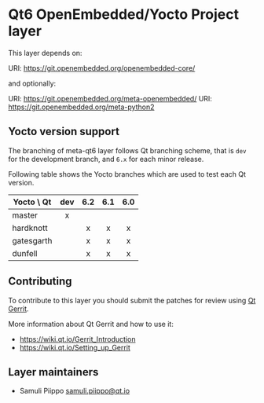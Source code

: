 Qt6 OpenEmbedded/Yocto Project layer
====================================

This layer depends on:

URI: https://git.openembedded.org/openembedded-core/

and optionally:

URI: https://git.openembedded.org/meta-openembedded/
URI: https://git.openembedded.org/meta-python2

Yocto version support
---------------------

The branching of meta-qt6 layer follows Qt branching scheme, that is
`dev` for the development branch, and `6.x` for each minor release.

Following table shows the Yocto branches which are used to test each
Qt version.

| Yocto \ Qt | dev | 6.2 | 6.1 | 6.0 |
| ---------- |:---:|:---:|:---:|:---:|
| master     |  x  |     |     |     |
| hardknott  |     |  x  |  x  |  x  |
| gatesgarth |     |  x  |  x  |  x  |
| dunfell    |     |  x  |  x  |  x  |

Contributing
------------

To contribute to this layer you should submit the patches for review using
[Qt Gerrit](https://codereview.qt-project.org).

More information about Qt Gerrit and how to use it:
 - https://wiki.qt.io/Gerrit_Introduction
 - https://wiki.qt.io/Setting_up_Gerrit

Layer maintainers
-----------------

 - Samuli Piippo <samuli.piippo@qt.io>

